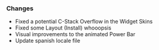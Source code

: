 ### Changes ###

  * Fixed a potential C-Stack Overflow in the Widget Skins
  * Fixed some Layout (Install) whooopsis
  * Visual improvements to the animated Power Bar
  * Update spanish locale file


